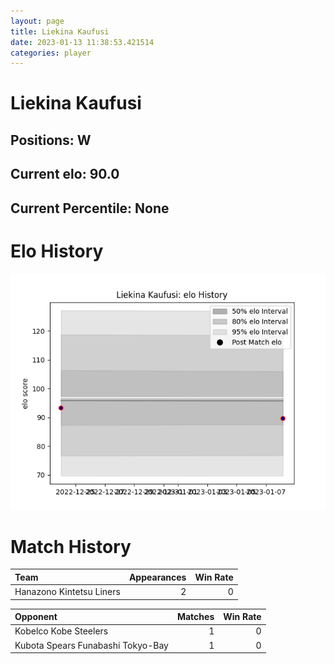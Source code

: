 ```yaml
---  
layout: page  
title: Liekina Kaufusi  
date: 2023-01-13 11:38:53.421514  
categories: player  
---
```

# Liekina Kaufusi

## Positions: W

## Current elo: 90.0

## Current Percentile: None

# Elo History


![elo history](history_LiekinaKaufusi.png)
# Match History


| Team                     |   Appearances |   Win Rate |
|:-------------------------|--------------:|-----------:|
| Hanazono Kintetsu Liners |             2 |          0 |

| Opponent                          |   Matches |   Win Rate |
|:----------------------------------|----------:|-----------:|
| Kobelco Kobe Steelers             |         1 |          0 |
| Kubota Spears Funabashi Tokyo-Bay |         1 |          0 |